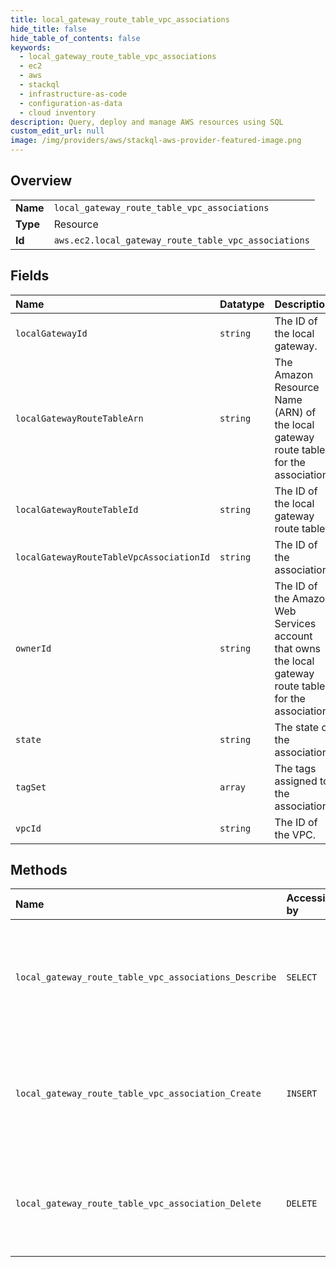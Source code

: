 ```yaml
---
title: local_gateway_route_table_vpc_associations
hide_title: false
hide_table_of_contents: false
keywords:
  - local_gateway_route_table_vpc_associations
  - ec2
  - aws    
  - stackql
  - infrastructure-as-code
  - configuration-as-data
  - cloud inventory
description: Query, deploy and manage AWS resources using SQL
custom_edit_url: null
image: /img/providers/aws/stackql-aws-provider-featured-image.png
---
```

  
    

## Overview
<table><tbody>
<tr><td><b>Name</b></td><td><code>local_gateway_route_table_vpc_associations</code></td></tr>
<tr><td><b>Type</b></td><td>Resource</td></tr>
<tr><td><b>Id</b></td><td><code>aws.ec2.local_gateway_route_table_vpc_associations</code></td></tr>
</tbody></table>

## Fields
| Name | Datatype | Description |
|:-----|:---------|:------------|
| `localGatewayId` | `string` | The ID of the local gateway. |
| `localGatewayRouteTableArn` | `string` | The Amazon Resource Name (ARN) of the local gateway route table for the association. |
| `localGatewayRouteTableId` | `string` | The ID of the local gateway route table. |
| `localGatewayRouteTableVpcAssociationId` | `string` | The ID of the association. |
| `ownerId` | `string` | The ID of the Amazon Web Services account that owns the local gateway route table for the association. |
| `state` | `string` | The state of the association. |
| `tagSet` | `array` | The tags assigned to the association. |
| `vpcId` | `string` | The ID of the VPC. |
## Methods
| Name | Accessible by | Required Params | Description |
|:-----|:--------------|:----------------|:------------|
| `local_gateway_route_table_vpc_associations_Describe` | `SELECT` | `region` | Describes the specified associations between VPCs and local gateway route tables. |
| `local_gateway_route_table_vpc_association_Create` | `INSERT` | `LocalGatewayRouteTableId, VpcId, region` | Associates the specified VPC with the specified local gateway route table. |
| `local_gateway_route_table_vpc_association_Delete` | `DELETE` | `LocalGatewayRouteTableVpcAssociationId, region` | Deletes the specified association between a VPC and local gateway route table. |
